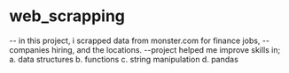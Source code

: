 # web_scrapping
-- in this project, i scrapped data from monster.com for finance jobs,
-- companies hiring, and the locations.
--project helped me improve skills in;
a. data structures
b. functions
c. string manipulation
d. pandas
